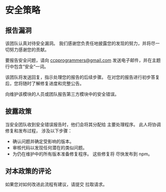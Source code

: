 # 安全策略

## 报告漏洞

该团队认真对待安全漏洞。 我们感谢您负责任地披露您的发现的努力，并将尽一切努力感谢您的贡献。

要报告安全问题，请向 ccpprogrammers@gmail.com 发送电子邮件，并在主题行中包含“安全”一词。

该团队将发送回复，指示处理您的报告的后续步骤。 在对您的报告进行初步答复后，您将随时了解修复进度和完整公告。

向维护该模块的人员或团队报告第三方模块中的安全错误。

## 披露政策

当安全团队收到安全错误报告时，他们会将其分配给
主要处理程序。 此人将协调修复和发布过程，
涉及以下步骤：

   * 确认问题并确定受影响的版本。
   * 审核代码以发现任何潜在的类似问题。
   * 为仍在维护中的所有版本准备修复程序。 这些修复将
     尽快发布到 npm。

## 对本政策的评论

如果您对如何改进此流程有建议，请提交
拉取请求。

